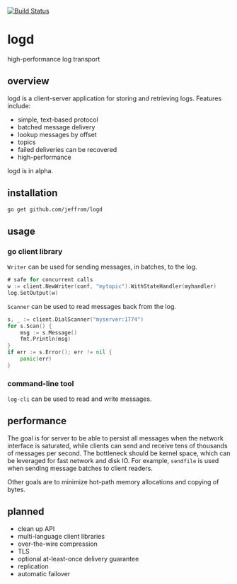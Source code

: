 [![Build Status](https://travis-ci.org/jeffrom/logd.svg?branch=master)](https://travis-ci.org/jeffrom/logd)

# logd

high-performance log transport

## overview

logd is a client-server application for storing and retrieving logs. Features
include:

- simple, text-based protocol
- batched message delivery
- lookup messages by offset
- topics
- failed deliveries can be recovered
- high-performance

logd is in alpha.

## installation

```sh
go get github.com/jeffrom/logd
```

## usage

### go client library

`Writer` can be used for sending messages, in batches, to the log.

```go
# safe for concurrent calls
w := client.NewWriter(conf, "mytopic").WithStateHandler(myhandler)
log.SetOutput(w)
```

`Scanner` can be used to read messages back from the log.

```go
s, _ := client.DialScanner("myserver:1774")
for s.Scan() {
    msg := s.Message()
    fmt.Println(msg)
}
if err := s.Error(); err != nil {
    panic(err)
}
```

### command-line tool

`log-cli` can be used to read and write messages.

## performance

The goal is for server to be able to persist all messages when the network
interface is saturated, while clients can send and receive tens of thousands of
messages per second. The bottleneck should be kernel space, which can be
leveraged for fast network and disk IO. For example, `sendfile` is used when
sending message batches to client readers.

Other goals are to minimize hot-path memory allocations and copying of bytes.

## planned

- clean up API
- multi-language client libraries
- over-the-wire compression
- TLS
- optional at-least-once delivery guarantee
- replication
- automatic failover
